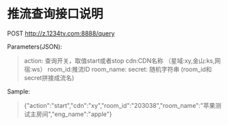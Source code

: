# 推流查询接口说明

POST http://z.1234tv.com:8888/query

Parameters(JSON):
>   action: 查询开关，取值start或者stop
    cdn:CDN名称 （星域:xy,金山:ks,网宿:ws）
    room_id:推流ID
    room_name:
    secret: 随机字符串 (room_id和secret拼接成流名)

Sample:
> {"action":"start","cdn":"xy","room_id":"203038","room_name":"苹果测试主房间","eng_name":"apple"}
> 


